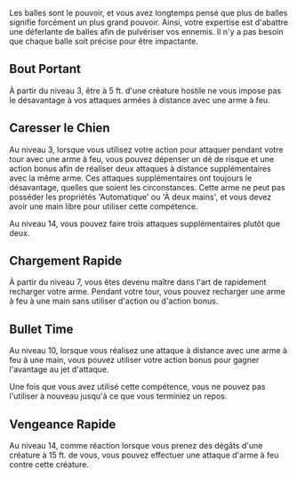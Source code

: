 Les balles sont le pouvoir, et vous avez longtemps pensé que plus de balles signifie forcément un plus grand pouvoir. Ainsi, votre expertise est d'abattre une déferlante de balles afin de pulvériser vos ennemis. Il n'y a pas besoin que chaque balle soit précise pour être impactante.

## Bout Portant

À partir du niveau 3, être à 5 ft. d'une créature hostile ne vous impose pas le désavantage à vos attaques armées à distance avec une arme à feu.

## Caresser le Chien

Au niveau 3, lorsque vous utilisez votre action pour attaquer pendant votre tour avec une arme à feu, vous pouvez dépenser un dé de risque et une action bonus afin de réaliser deux attaques à distance supplémentaires avec la même arme. Ces attaques supplémentaires ont toujours le désavantage, quelles que soient les circonstances. Cette arme ne peut pas posséder les propriétés 'Automatique' ou 'À deux mains', et vous devez avoir une main libre pour utiliser cette compétence.

Au niveau 14, vous pouvez faire trois attaques supplémentaires plutôt que deux.

## Chargement Rapide

À partir du niveau 7, vous êtes devenu maître dans l'art de rapidement recharger votre arme. Pendant votre tour, vous pouvez recharger une arme à feu à une main sans utiliser d'action ou d'action bonus.

## Bullet Time

Au niveau 10, lorsque vous réalisez une attaque à distance avec une arme à feu à une main, vous pouvez utiliser votre action bonus pour gagner l'avantage au jet d'attaque.

Une fois que vous avez utilisé cette compétence, vous ne pouvez pas l'utiliser à nouveau jusqu'à ce que vous terminiez un repos.

## Vengeance Rapide

Au niveau 14, comme réaction lorsque vous prenez des dégâts d'une créature à 15 ft. de vous, vous pouvez effectuer une attaque d'arme à feu contre cette créature.
